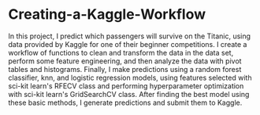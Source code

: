 # Creating-a-Kaggle-Workflow

In this project, I predict which passengers will survive on the Titanic, using data provided by Kaggle for one of their beginner competitions. I create a workflow of functions to clean and transform the data in the data set, perform some feature engineering, and then analyze the data with pivot tables and histograms. Finally, I make predictions using a random forest classifier, knn, and logistic regression models, using features selected with sci-kit learn's RFECV class and performing hyperparameter optimization with sci-kit learn's GridSearchCV class. After finding the best model using these basic methods, I generate predictions and submit them to Kaggle.
